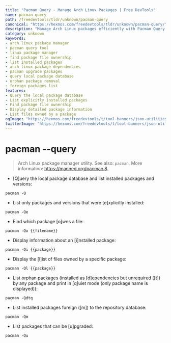 ```yaml
---
title: "Pacman Query - Manage Arch Linux Packages | Free DevTools"
name: pacman-query
path: /freedevtools/tldr/unknown/pacman-query
canonical: "https://hexmos.com/freedevtools/tldr/unknown/pacman-query/"
description: "Manage Arch Linux packages efficiently with Pacman Query. Find package information, dependencies, and file ownership. Free online tool, no registration required."
category: unknown
keywords:
- arch linux package manager
- pacman query tool
- linux package manager
- find package file ownership
- list installed packages
- arch linux package dependencies
- pacman upgrade packages
- query local package database
- orphan package removal
- foreign packages list
features:
- Query the local package database
- List explicitly installed packages
- Find package file ownership
- Display detailed package information
- List files owned by a package
ogImage: "https://hexmos.com/freedevtools/t/tool-banners/json-utilities-banner.png"
twitterImage: "https://hexmos.com/freedevtools/t/tool-banners/json-utilities-banner.png"
---
```


# pacman --query

> Arch Linux package manager utility.
> See also: `pacman`.
> More information: <https://manned.org/pacman.8>.

- [Q]uery the local package database and list installed packages and versions:

`pacman -Q`

- List only packages and versions that were [e]xplicitly installed:

`pacman -Qe`

- Find which package [o]wns a file:

`pacman -Qo {{filename}}`

- Display information about an [i]nstalled package:

`pacman -Qi {{package}}`

- Display the [l]ist of files owned by a specific package:

`pacman -Ql {{package}}`

- List orphan packages (installed as [d]ependencies but unrequired ([t]) by any package and print in [q]uiet mode (only package name is displayed)):

`pacman -Qdtq`

- List installed packages foreign ([m]) to the repository database:

`pacman -Qm`

- List packages that can be [u]pgraded:

`pacman -Qu`
